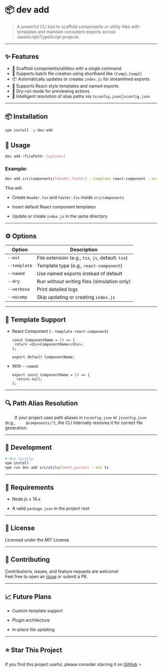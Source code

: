 # 📦 dev add

> A powerful CLI tool to scaffold components or utility files with templates and maintain consistent exports across JavaScript/TypeScript projects.

---

## ✨ Features

- 🚀 Scaffold components/utilities with a single command
- 📂 Supports batch file creation using shorthand like `[Comp1,Comp2]`
- 📦 Automatically updates or creates `index.js` for streamlined exports
- 🎯 Supports React-style templates and named exports
- 🧪 Dry-run mode for previewing actions
- 🧠 Intelligent resolution of alias paths via `tsconfig.json`/`jsconfig.json`

---

## 📦 Installation

```bash
npm install -g dev-add
```

## 🔧 Usage

```bash
dev add <filePath> [options]
```

### Example:

```bash
dev add src/components/[Header,Footer] --template react-component --ext tsx
```

This will:

- Create `Header.tsx` and `Footer.tsx` inside `src/components`
  
- Insert default React component templates
  
- Update or create `index.js` in the same directory
  

---

## ⚙  Options

| Option | Description |
| --- | --- |
| `--ext` | File extension (e.g., `tsx`, `js`, default: `tsx`) |
| `--template` | Template type (e.g., `react-component`) |
| `--named` | Use named exports instead of default |
| `--dry` | Run without writing files (simulation only) |
| `--verbose` | Print detailed logs |
| `--nocomp` | Skip updating or creating `index.js` |

---

## 📁 Template Support

- React Component (`--template react-component`)
  
  ```tsx
  const ComponentName = () => {
   return <div>ComponentName</div>;
  }; 
  
  export default ComponentName;
  ```
  

- With `--named`:
  
  ```tsx
  export const ComponentName = () => {
    return null;
  };
  ```
  

---

## 🔍 Path Alias Resolution

        If your project uses path aliases in `tsconfig.json` or `jsconfig.json` (e.g.,         `@components/*`), the CLI internally resolves it for correct file generation.

---

## 🧪 Development

```bash
# Run locally
npm install
npm run dev add src/utils/[math,parser] --ext ts
```

---

## 📌 Requirements

- Node.js ≥ 14.x
  
- A valid `package.json` in the project root
  

---

## 📃 License

Licensed under the MIT License.

---

## 🤝 Contributing

Contributions, issues, and feature requests are welcome!  
Feel free to open an [issue](https://github.com/iamevs/dev-add/issues) or submit a PR.

---

## 📈 Future Plans

- Custom template support
  
- Plugin architecture
  
- In-place file updating
  

---

## ⭐ Star This Project

If you find this project useful, please consider starring it on [GitHub](https://github.com/iamevs/dev-add) ⭐

